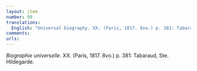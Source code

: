 ```yaml
---
layout: item
number: 98
translations:
  English: "Universal biography. XX. (Paris, 1817. 8vo.) p. 381: Tabaraud, \"St. Hildegard\". [Trans. J. Bock]"
comments:
urls:
---
```


<em>Biographie universelle</em>. XX. (Paris, 1817. 8vo.) p. 381: Tabaraud, Ste. Hildegarde.
